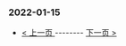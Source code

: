 ### 2022-01-15 
 

- [ < 上一页 ](https://github.com/able8/weibo-hot-record/blob/master/2022-01-14.md) -------- [ 下一页 > ](https://github.com/able8/weibo-hot-record/blob/master/2022-01-16.md)